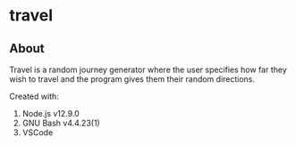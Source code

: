 # travel
## About

Travel is a random journey generator where the user specifies how far they wish to travel and the program gives them their random directions.

Created with:
1. Node.js v12.9.0
2. GNU Bash v4.4.23(1)
3. VSCode